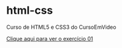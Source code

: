 # html-css
 Curso de HTML5 e CSS3 do CursoEmVideo


<a href="https://malubragax.github.io/html-css/modulo01/ex001/index.html">Clique aqui para ver o exercício 01</a>